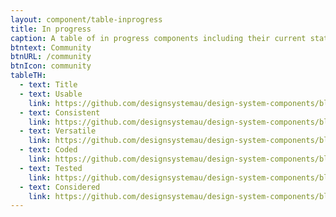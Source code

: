 ```yaml
---
layout: component/table-inprogress
title: In progress
caption: A table of in progress components including their current status.
btntext: Community
btnURL: /community
btnIcon: community
tableTH:
  - text: Title
  - text: Usable
    link: https://github.com/designsystemau/design-system-components/blob/master/CONTRIBUTING.md#usable
  - text: Consistent
    link: https://github.com/designsystemau/design-system-components/blob/master/CONTRIBUTING.md#consistent
  - text: Versatile
    link: https://github.com/designsystemau/design-system-components/blob/master/CONTRIBUTING.md#versatile
  - text: Coded
    link: https://github.com/designsystemau/design-system-components/blob/master/CONTRIBUTING.md#coded
  - text: Tested
    link: https://github.com/designsystemau/design-system-components/blob/master/CONTRIBUTING.md#tested
  - text: Considered
    link: https://github.com/designsystemau/design-system-components/blob/master/CONTRIBUTING.md#considered
---
```

